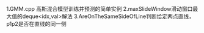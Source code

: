 1.GMM.cpp 高斯混合模型训练并预测的简单实例
2.maxSlideWindow滑动窗口最大值的deque<idx,val>解法
3.AreOnTheSameSideOfLine判断给定两点直线，p1p2是否在直线的同一侧
